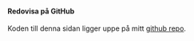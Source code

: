 #### Redovisa på GitHub

Koden till denna sidan ligger uppe på mitt [github repo](https://github.com/iFaxity/dbwebb-design).
